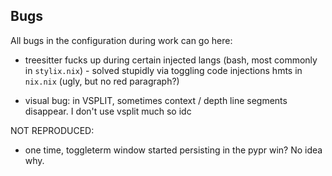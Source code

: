 Bugs
-------------

<!-- TODO: add a project movement plugin, not project-nvim since depr. -->

All bugs in the configuration during work can go here:

- treesitter fucks up during certain injected langs (bash, most commonly in `stylix.nix`)
            - solved stupidly via toggling code injections hmts in `nix.nix` (ugly, but no red paragraph?)

- visual bug: in VSPLIT, sometimes context / depth line segments disappear. I don't use vsplit much so idc

NOT REPRODUCED:

- one time, toggleterm window started persisting in the pypr win? No idea why.
